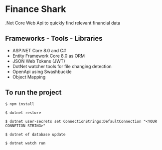 # Finance Shark
 .Net Core Web Api to quickly find relevant financial data 

## Frameworks - Tools - Libraries 

- ASP.NET Core 8.0 and C#
- Entity Framework Core 8.0 as ORM
- JSON Web Tokens (JWT)
- DotNet watcher tools for file changing detection
- OpenApi using Swashbuckle
- Object Mapping


## To run the project

`$ npm install`

`$ dotnet restore`

`$ dotnet user-secrets set ConnectionStrings:DefaultConnection "<YOUR CONNETION STRING>"`

`$ dotnet ef database update`

`$ dotnet watch run`

